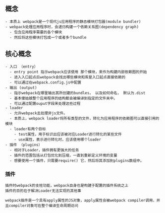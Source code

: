## 概念
    - 本质上 webpack是一个现代js应用程序的静态模块打包器(module bundler)
    - webpack处理应用程序时，会递归构建一个依赖关系图(dependency graph)
      - 包含应用程序需要的各个模块
      - 然后将这些模块打包成一个或者多个bundle
## 核心概念
    - 入口 （entry）
      - entry point 指示webpack应该使用 那个模块，来作为构建内部依赖图的开始
      - 进入入口起点后webpack会找出哪些模块和库是入口起点直接依赖的
      - 可以通过在webpack.config.js中配置
    - 输出 (output)
      - 指示webpack在哪里输出其所创建的bundles， 以及如何命名， 默认为.dist
      - 基本傻姑娘整个应用程序的结构都会被编译到指定的文件夹中。
      - 可以通过配置ouput字段来处理这些过程
    - loader
      - 允许webpack去处理非js文件。
      - 本质上，webpack loader将所有类型的文件，转化为应用程序的依赖图可以直接引用的模块
      - loader有两个目标
        - test属性，用于标识出应该被对应Loader进行转化的某些文件
        - use属性，表示进行转化时，应该使用哪个loader
    - 插件 （plugins）
      - 相对于Loader，插件拥有更强大的任务
      - 插件的范围包括从打包优化到压缩，一直到重新定义环境的变量
      - 想要使用一个插件，只需要require() 它，然后将其添加到plugins数组中。

### 插件
    插件时webpack的支柱功能，webpack自身也是构建于配置的插件系统之上
    插件的目的在于解决Loader无法实现的其他事

    webpack插件是一个具有apply属性的JS对象，apply属性会被webpack compiler调用，并且compiler对象可在整个编译生命周期访问